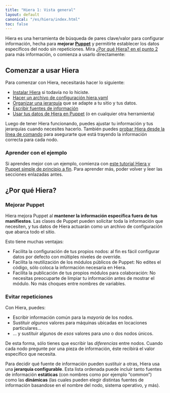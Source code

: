 ```yaml
---
title: "Hiera 1: Vista general"
layout: default
canonical: "/es/hiera/index.html"
toc: false
---
```


Hiera es una herramienta de búsqueda de pares clave/valor para configurar información, hecha para **mejorar [Puppet](http://docs.puppetlabs.com/puppet/)** y permitirte establecer los datos específicos del nodo sin repeticiones. Mira [¿Por qué Hiera? en el punto 2](http://docs.puppetlabs.com/hiera/1/index.html#why-hiera) para más información, o comienza a usarlo directamente:

## Comenzar a usar Hiera
Para comenzar con Hiera, necesitarás hacer lo siguiente:

+ [Instalar Hiera](http://docs.puppetlabs.com/hiera/1/installing.html) si todavía no lo hiciste.
+ [Hacer un archivo de configuración hiera.yaml](http://docs.puppetlabs.com/hiera/1/configuring.html) 
+ [Organizar una jerarquía](http://docs.puppetlabs.com/hiera/1/hierarchy.html) que se adapte a tu sitio y tus datos.
+ [Escribir fuentes de información](http://docs.puppetlabs.com/hiera/1/data_sources.html)
+ [Usar tus datos de Hiera en Puppet](http://docs.puppetlabs.com/hiera/1/puppet.html) (o en cualquier otra herramienta)

Luego de tener Hiera funcionando, puedes ajustar tu información y tus jerarquías cuando necesites hacerlo. También puedes [probar Hiera desde la línea de comando](http://docs.puppetlabs.com/hiera/1/command_line.html) para asegurarte que está trayendo la información correcta para cada nodo. 

### Aprender con el ejemplo
Si aprendes mejor con un ejemplo, comienza con [este tutorial Hiera y Puppet simple de principio a fin](http://docs.puppetlabs.com/hiera/1/complete_example.html). Para aprender más, poder volver y leer las secciones enlazadas antes.

## ¿Por qué Hiera?

### Mejorar Puppet
Hiera mejora Puppet al **mantener la información específica fuera de tus manifiestos**. Las clases de Puppet pueden solicitar toda la información que necesiten, y tus datos de Hiera actuarán como un archivo de configuración que abarca todo el sitio.

Esto tiene muchas ventajas:

+ Facilita la configuración de tus propios nodos: al fin es fácil configurar datos por defecto con múltiples niveles de override.
+ Facilita la reutilización de los módulos públicos de Puppet: No edites el código, sólo coloca la información necesaria en Hiera.
+ Facilita la publicación de tus propios módulos para colaboración: No necesitas preocuparte de limpiar tu información antes de mostrar el módulo. No más choques entre nombres de variables.

### Evitar repeticiones
Con Hiera, puedes:

+ Escribir información común para la *mayoría* de los nodos.
+ Sustituir *algunos* valores para máquinas ubicadas en locaciones particulares…
+ … y sustituir algunos de *esos* valores para uno o dos nodos únicos.

De esta forma, sólo tienes que escribir las *diferencias* entre nodos. Cuando cada nodo pregunte por una pieza de información, éste recibirá el valor específico que necesita.

Para decidir qué fuente de información pueden sustituir a otras, Hiera usa una **jerarquía configurable**. Esta lista ordenada puede incluir tanto fuentes de información **estáticas** (con nombres como por ejemplo “common”) como las **dinámicas** (las cuales pueden elegir distintas fuentes de información basandose en el nombre del nodo, sistema operativo, y más).
